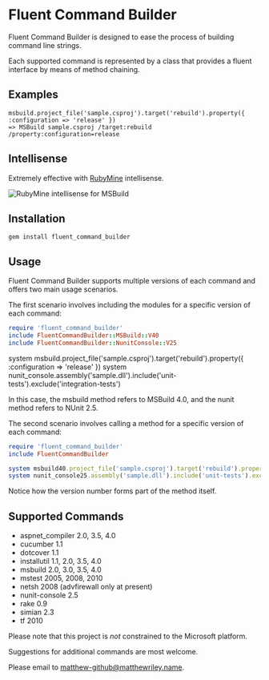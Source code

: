 # Fluent Command Builder

Fluent Command Builder is designed to ease the process of building command line strings.

Each supported command is represented by a class that provides a fluent interface by means of method chaining.

## Examples

    msbuild.project_file('sample.csproj').target('rebuild').property({ :configuration => 'release' })
    => MSBuild sample.csproj /target:rebuild /property:configuration=release

## Intellisense

Extremely effective with [RubyMine](http://www.jetbrains.com/ruby/) intellisense.

![RubyMine intellisense for MSBuild](https://github.com/mattriley/fluent_command_builder/raw/master/readme/msbuild_intellisense.png)

## Installation

    gem install fluent_command_builder

## Usage

Fluent Command Builder supports multiple versions of each command and offers two main usage scenarios.

The first scenario involves including the modules for a specific version of each command:

```ruby
require 'fluent_command_builder'
include FluentCommandBuilder::MSBuild::V40
include FluentCommandBuilder::NunitConsole::V25
```

system msbuild.project_file('sample.csproj').target('rebuild').property({ :configuration => 'release' })
system nunit_console.assembly('sample.dll').include('unit-tests').exclude('integration-tests')

In this case, the msbuild method refers to MSBuild 4.0, and the nunit method refers to NUnit 2.5.

The second scenario involves calling a method for a specific version of each command:

```ruby
require 'fluent_command_builder'
include FluentCommandBuilder

system msbuild40.project_file('sample.csproj').target('rebuild').property({ :configuration => 'release' })
system nunit_console25.assembly('sample.dll').include('unit-tests').exclude('integration-tests')
```

Notice how the version number forms part of the method itself.


## Supported Commands

- aspnet_compiler 2.0, 3.5, 4.0
- cucumber 1.1
- dotcover 1.1
- installutil 1.1, 2.0, 3.5, 4.0
- msbuild 2.0, 3.0, 3.5, 4.0
- mstest 2005, 2008, 2010
- netsh 2008 (advfirewall only at present)
- nunit-console 2.5
- rake 0.9
- simian 2.3
- tf 2010

Please note that this project is *not* constrained to the Microsoft platform.

Suggestions for additional commands are most welcome.

Please email to matthew-github@matthewriley.name.